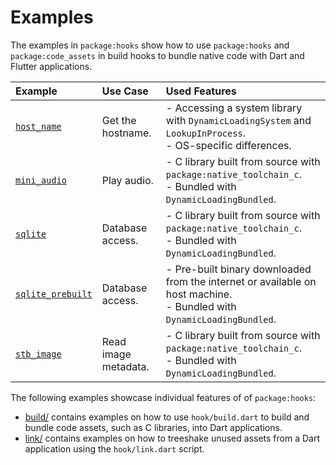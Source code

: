# Examples

The examples in `package:hooks` show how to use `package:hooks` and
`package:code_assets` in build hooks to bundle native code with Dart and Flutter
applications.

| Example                                                        | Use Case             | Used Features                                                                                                             |
| :------------------------------------------------------------- | :------------------- | :------------------------------------------------------------------------------------------------------------------------ |
| [`host_name`](../../code_assets/example/host_name)             | Get the hostname.    | - Accessing a system library with `DynamicLoadingSystem` and `LookupInProcess`.<br/>- OS-specific differences.            |
| [`mini_audio`](../../code_assets/example/mini_audio)           | Play audio.          | - C library built from source with `package:native_toolchain_c`.<br/>- Bundled with `DynamicLoadingBundled`.              |
| [`sqlite`](../../code_assets/example/sqlite)                   | Database access.     | - C library built from source with `package:native_toolchain_c`.<br/>- Bundled with `DynamicLoadingBundled`.              |
| [`sqlite_prebuilt`](../../code_assets/example/sqlite_prebuilt) | Database access.     | - Pre-built binary downloaded from the internet or available on host machine.<br/>- Bundled with `DynamicLoadingBundled`. |
| [`stb_image`](../../code_assets/example/stb_image)             | Read image metadata. | - C library built from source with `package:native_toolchain_c`.<br/>- Bundled with `DynamicLoadingBundled`.              |

<!--
The above samples are use-case driven, not feature driven.
When adding new features to hooks, we will update the samples accordingly.
-->

The following examples showcase individual features of of `package:hooks`:

* [build/](build/) contains examples on how to use `hook/build.dart` to build
  and bundle code assets, such as C libraries, into Dart applications.
* [link/](link/) contains examples on how to treeshake unused assets from a Dart
  application using the `hook/link.dart` script.
